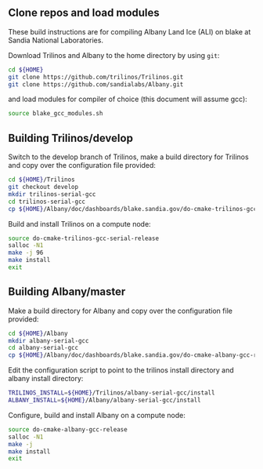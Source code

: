 ## Clone repos and load modules
These build instructions are for compiling Albany Land Ice (ALI) on blake at Sandia National Laboratories.

Download Trilinos and Albany to the home directory by using `git`:
```sh
cd ${HOME}
git clone https://github.com/trilinos/Trilinos.git
git clone https://github.com/sandialabs/Albany.git
```
and load modules for compiler of choice (this document will assume gcc):
```sh
source blake_gcc_modules.sh
```

## Building Trilinos/develop
Switch to the develop branch of Trilinos, make a build directory for Trilinos and copy over the configuration file provided:
```sh
cd ${HOME}/Trilinos
git checkout develop
mkdir trilinos-serial-gcc
cd trilinos-serial-gcc
cp ${HOME}/Albany/doc/dashboards/blake.sandia.gov/do-cmake-trilinos-gcc-release .
```
Build and install Trilinos on a compute node:
```sh
source do-cmake-trilinos-gcc-serial-release
salloc -N1
make -j 96
make install
exit
```

## Building Albany/master
Make a build directory for Albany and copy over the configuration file provided:
```sh
cd ${HOME}/Albany
mkdir albany-serial-gcc
cd albany-serial-gcc
cp ${HOME}/Albany/doc/dashboards/blake.sandia.gov/do-cmake-albany-gcc-release .
```
Edit the configuration script to point to the trilinos install directory and albany install directory:
```sh
TRILINOS_INSTALL=${HOME}/Trilinos/albany-serial-gcc/install
ALBANY_INSTALL=${HOME}/Albany/albany-serial-gcc/install
```
Configure, build and install Albany on a compute node:
```sh
source do-cmake-albany-gcc-release
salloc -N1
make -j
make install
exit
```
